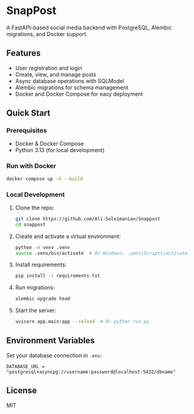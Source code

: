 # SnapPost

A FastAPI-based social media backend with PostgreSQL, Alembic migrations, and Docker support.

## Features
- User registration and login
- Create, view, and manage posts
- Async database operations with SQLModel
- Alembic migrations for schema management
- Docker and Docker Compose for easy deployment

## Quick Start

### Prerequisites
- Docker & Docker Compose
- Python 3.13 (for local development)

### Run with Docker
```bash
docker compose up -d --build
```

### Local Development
1. Clone the repo:
   ```bash
   git clone https://github.com/Ali-Soleimanian/Snappost
   cd snappost
   ```
2. Create and activate a virtual environment:
   ```bash
   python -m venv .venv
   source .venv/bin/activate  # On Windows: .venv\Scripts\activate
   ```
3. Install requirements:
   ```bash
   pip install -r requirements.txt
   ```
4. Run migrations:
   ```bash
   alembic upgrade head
   ```
5. Start the server:
   ```bash
   uvicorn app.main:app --reload  # Or python run.py
   ```


## Environment Variables
Set your database connection in `.env`:
```
DATABASE_URL = "postgresql+asyncpg://username:password@localhost:5432/dbname"
```

## License
MIT
